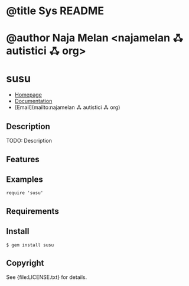 # @title Sys README
# @author Naja Melan <najamelan ꗈ autistici ꗈ org>

# susu

* [Homepage](https://github.com/najamelan/susu)
* [Documentation](http://rubydoc.info/gems/susu/frames)
* [Email](mailto:najamelan ꗈ autistici ꗈ org)

## Description

TODO: Description

## Features

## Examples

    require 'susu'

## Requirements

## Install

    $ gem install susu

## Copyright

See {file:LICENSE.txt} for details.
